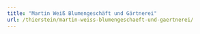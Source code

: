 ```yaml
---
title: "Martin Weiß Blumengeschäft und Gärtnerei"
url: /thierstein/martin-weiss-blumengeschaeft-und-gaertnerei/
---
```

